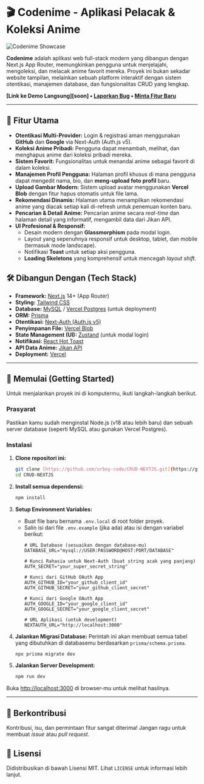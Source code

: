 # 🎬 Codenime - Aplikasi Pelacak & Koleksi Anime

![Codenime Showcase](https://placehold.co/1200x600/0d0d0d/f2f2f2?text=Screenshot+Proyek+Codenime)

**Codenime** adalah aplikasi web full-stack modern yang dibangun dengan Next.js App Router, memungkinkan pengguna untuk menjelajahi, mengoleksi, dan melacak anime favorit mereka. Proyek ini bukan sekadar website tampilan, melainkan sebuah platform interaktif dengan sistem otentikasi, manajemen database, dan fungsionalitas CRUD yang lengkap.

**[Link ke Demo Langsung][soon] • [Laporkan Bug](https://github.com/urboy-code/CRUD-NEXTJS/issues) • [Minta Fitur Baru](https://github.com/urboy-code/CRUD-NEXTJS/issues)**

---

## 🌟 Fitur Utama

-   **Otentikasi Multi-Provider:** Login & registrasi aman menggunakan **GitHub** dan **Google** via Next-Auth (Auth.js v5).
-   **Koleksi Anime Pribadi:** Pengguna dapat menambah, melihat, dan menghapus anime dari koleksi pribadi mereka.
-   **Sistem Favorit:** Fungsionalitas untuk menandai anime sebagai favorit di dalam koleksi.
-   **Manajemen Profil Pengguna:** Halaman profil khusus di mana pengguna dapat mengedit nama, bio, dan **meng-upload foto profil** baru.
-   **Upload Gambar Modern:** Sistem upload avatar menggunakan **Vercel Blob** dengan fitur hapus otomatis untuk file lama.
-   **Rekomendasi Dinamis:** Halaman utama menampilkan rekomendasi anime yang diacak setiap kali di-refresh untuk penemuan konten baru.
-   **Pencarian & Detail Anime:** Pencarian anime secara *real-time* dan halaman detail yang informatif, mengambil data dari Jikan API.
-   **UI Profesional & Responsif:**
    -   Desain modern dengan **Glassmorphism** pada modal login.
    -   Layout yang sepenuhnya responsif untuk desktop, tablet, dan mobile (termasuk mode landscape).
    -   Notifikasi **Toast** untuk setiap aksi pengguna.
    -   **Loading Skeletons** yang komprehensif untuk mencegah *layout shift*.

## 🛠️ Dibangun Dengan (Tech Stack)

* **Framework:** [Next.js](https://nextjs.org/) 14+ (App Router)
* **Styling:** [Tailwind CSS](https://tailwindcss.com/)
* **Database:** [MySQL](https://www.mysql.com/) / [Vercel Postgres](https://vercel.com/storage/postgres) (untuk deployment)
* **ORM:** [Prisma](https://www.prisma.io/)
* **Otentikasi:** [Next-Auth (Auth.js v5)](https://authjs.dev/)
* **Penyimpanan File:** [Vercel Blob](https://vercel.com/storage/blob)
* **State Management (UI):** [Zustand](https://zustand-demo.pmnd.rs/) (untuk modal login)
* **Notifikasi:** [React Hot Toast](https://react-hot-toast.com/)
* **API Data Anime:** [Jikan API](https://jikan.moe/)
* **Deployment:** [Vercel](https://vercel.com/)

---

## 🚀 Memulai (Getting Started)

Untuk menjalankan proyek ini di komputermu, ikuti langkah-langkah berikut.

### Prasyarat

Pastikan kamu sudah menginstal Node.js (v18 atau lebih baru) dan sebuah server database (seperti MySQL atau gunakan Vercel Postgres).

### Instalasi

1.  **Clone repositori ini:**
    ```bash
    git clone [https://github.com/urboy-code/CRUD-NEXTJS.git](https://github.com/urboy-code/CRUD-NEXTJS.git)
    cd CRUD-NEXTJS
    ```

2.  **Install semua dependensi:**
    ```bash
    npm install
    ```

3.  **Setup Environment Variables:**
    * Buat file baru bernama `.env.local` di root folder proyek.
    * Salin isi dari file `.env.example` (jika ada) atau isi dengan variabel berikut:
        ```env
        # URL Database (sesuaikan dengan database-mu)
        DATABASE_URL="mysql://USER:PASSWORD@HOST:PORT/DATABASE"

        # Kunci Rahasia untuk Next-Auth (buat string acak yang panjang)
        AUTH_SECRET="your_super_secret_string"

        # Kunci dari GitHub OAuth App
        AUTH_GITHUB_ID="your_github_client_id"
        AUTH_GITHUB_SECRET="your_github_client_secret"

        # Kunci dari Google OAuth App
        AUTH_GOOGLE_ID="your_google_client_id"
        AUTH_GOOGLE_SECRET="your_google_client_secret"
        
        # URL Aplikasi (untuk development)
        NEXTAUTH_URL="http://localhost:3000"
        ```

4.  **Jalankan Migrasi Database:**
    Perintah ini akan membuat semua tabel yang dibutuhkan di databasemu berdasarkan `prisma/schema.prisma`.
    ```bash
    npx prisma migrate dev
    ```

5.  **Jalankan Server Development:**
    ```bash
    npm run dev
    ```

Buka [http://localhost:3000](http://localhost:3000) di browser-mu untuk melihat hasilnya.

---

## 🤝 Berkontribusi

Kontribusi, isu, dan permintaan fitur sangat diterima! Jangan ragu untuk membuat *issue* atau *pull request*.

## 📄 Lisensi

Didistribusikan di bawah Lisensi MIT. Lihat `LICENSE` untuk informasi lebih lanjut.

